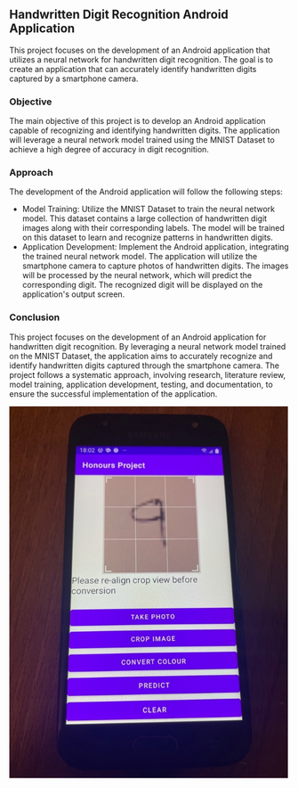 ## Handwritten Digit Recognition Android Application

<p>This project focuses on the development of an Android application that utilizes a neural network for handwritten digit recognition. The goal is to create an application that can accurately identify handwritten digits captured by a smartphone camera.</p>
<h3>Objective</h3>

<p>The main objective of this project is to develop an Android application capable of recognizing and identifying handwritten digits. The application will leverage a neural network model trained using the MNIST Dataset to achieve a high degree of accuracy in digit recognition.</p>
 <h3>Approach</h3>

The development of the Android application will follow the following steps:

<ul>
    <li> Model Training: Utilize the MNIST Dataset to train the neural network model. This dataset contains a large collection of handwritten digit images along with their corresponding labels. The model will be trained on this dataset to learn and recognize patterns in handwritten digits.</li>
    <li> Application Development: Implement the Android application, integrating the trained neural network model. The application will utilize the smartphone camera to capture photos of handwritten digits. The images will be processed by the neural network, which will predict the corresponding digit. The recognized digit will be displayed on the application's output screen.</li>
</ul>
<h3>Conclusion</h3>

<p>This project focuses on the development of an Android application for handwritten digit recognition. By leveraging a neural network model trained on the MNIST Dataset, the application aims to accurately recognize and identify handwritten digits captured through the smartphone camera. The project follows a systematic approach, involving research, literature review, model training, application development, testing, and documentation, to ensure the successful implementation of the application.</p>


![Image](Images/capturedImage.jpg)
